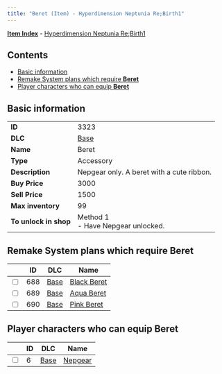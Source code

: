```yaml
---
title: "Beret (Item) - Hyperdimension Neptunia Re;Birth1"
---
```


[**Item Index**](/neptunia/rb1/item/index.html) - [Hyperdimension Neptunia Re;Birth1](/neptunia/rb1)

## Contents

- [Basic information](#basic-information)
- [Remake System plans which require **Beret**](#remake-system-plans-which-require-beret)
- [Player characters who can equip **Beret**](#player-characters-who-can-equip-beret)

## Basic information

|   |   |
| -- | -- |
| **ID** | 3323 |
| **DLC** | [Base](/neptunia/rb1/dlc/1-base.html) |
| **Name** | Beret |
| **Type** | Accessory |
| **Description** | Nepgear only. A beret with a cute ribbon. |
| **Buy Price** | 3000 |
| **Sell Price** | 1500 |
| **Max inventory** | 99 |
| **To unlock in shop** | Method 1<br />- Have Nepgear unlocked. |


## Remake System plans which require **Beret**

|    | ID | DLC | Name |
| -- | -- | --- | ---- |
| <input type="checkbox" id="rb1-quest-1-688" class="trackbox" /> | 688 | [Base](/neptunia/rb1/dlc/1-base.html) | [Black Beret](/neptunia/rb1/quest/1-688-black-beret.html) |
| <input type="checkbox" id="rb1-quest-1-689" class="trackbox" /> | 689 | [Base](/neptunia/rb1/dlc/1-base.html) | [Aqua Beret](/neptunia/rb1/quest/1-689-aqua-beret.html) |
| <input type="checkbox" id="rb1-quest-1-690" class="trackbox" /> | 690 | [Base](/neptunia/rb1/dlc/1-base.html) | [Pink Beret](/neptunia/rb1/quest/1-690-pink-beret.html) |


## Player characters who can equip **Beret**

|    | ID | DLC | Name |
| -- | -- | --- | ---- |
| <input type="checkbox" id="rb1-player-1-6" class="trackbox" /> | 6 | [Base](/neptunia/rb1/dlc/1-base.html) | [Nepgear](/neptunia/rb1/player/1-6-nepgear.html) |
